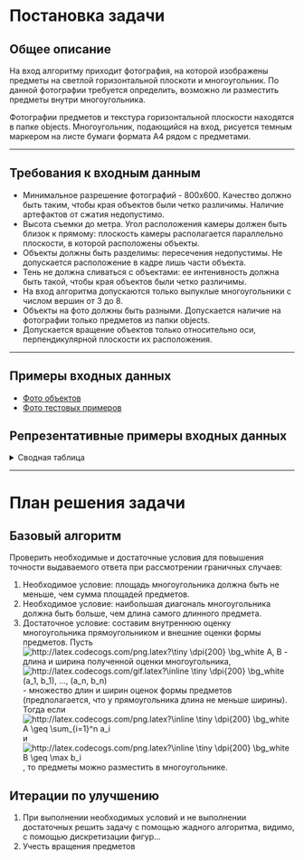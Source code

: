 # Постановка задачи

## Общее описание

На вход алгоритму приходит фотография, на которой изображены предметы на светлой горизонтальной плоскоти и многоугольник. По данной фотографии требуется определить, возможно ли разместить предметы внутри многоугольника.

Фотографии предметов и текстура горизонтальной плоскости находятся в папке objects. Многоугольник, подающийся на вход, рисуется темным маркером на листе бумаги формата А4 рядом с предметами.
___
## Требования к входным данным

- Минимальное разрешение фотографий - 800x600. Качество должно быть таким, чтобы края объектов были четко различимы. Наличие артефактов от сжатия недопустимо.
- Высота съемки до метра. Угол расположения камеры должен быть близок к прямому: плоскость камеры располагается параллельно плоскости, в которой расположены объекты.
- Объекты должны быть разделимы: пересечения недопустимы. Не допускается расположение в кадре лишь части объекта.
- Тень не должна сливаться с объектами: ее интенивность должна быть такой, чтобы края объектов были четко различимы.
- На вход алгоритма допускаются только выпуклые многоугольники с числом вершин от 3 до 8.
- Объекты на фото должны быть разными. Допускается наличие на фотографии только предметов из папки objects.
- Допускается вращение объектов только относительно оси, перпендикулярной плоскости их расположения.
___
## Примеры входных данных

- [Фото объектов](https://csspbstu-my.sharepoint.com/:f:/g/personal/kirpichenko_sr_edu_spbstu_ru/Eovonqctwx9HjVUIjErmY3gBCt7gCK_gxrH34PH-iklPwQ?e=IpBMul)
- [Фото тестовых примеров](https://csspbstu-my.sharepoint.com/:f:/g/personal/kirpichenko_sr_edu_spbstu_ru/EuUh2HOABehMnjPG4Y_zOvUBZj28n9UiQTsjZTIZfnlSJA?e=LOupdF)

## Репрезентативные примеры входных данных

<details><summary>Сводная таблица</summary>

|Изображение|Описание особенности|
|:---:|:---:|
|![image1](./relative_examples/3_true.jpg)|Расположить карандаш можно только на большой диагонали|
![image2](./relative_examples/4_false.jpg)|Большое количество больших предметов и большой многоугольник
![image3](./relative_examples/5_true.jpg)|Предмет влезает в треугольник с очень небольшим запасом по площади
![image4](./relative_examples/6_false.jpg)| Два небольших предмета почти влезают в треугольник
![image5](./relative_examples/11_false.jpg)| Предмет полностью накрывает многоугольник
![image6](./relative_examples/15_true.jpg)| Предмет можно расположить в многоугольнике под любым углом
![image7](./relative_examples/17_false.jpg)| Предмет лишь немногим больше многоугольника
![image8](./relative_examples/19_true.jpg)| Специально подобранная фигура под параметры предмета
![image9](./relative_examples/21_false.jpg)|Несмотря на большую площадь, прямоугольник не вмещает предмет
![image10](./relative_examples/36_true.jpg)|Предметы можно разместить в многоугольнике с малой вариабельностью, при этом в фигуре остается большая свободная площадь
</details>

___
# План решения задачи
## Базовый алгоритм 
Проверить необходимые и достаточные условия для повышения точности выдаваемого ответа при рассмотрении граничных случаев:
1. Необходимое условие: площадь многоугольника должна быть не меньше, чем сумма площадей предметов.
2. Необходимое условие: наибольшая диагональ многоугольника должна быть больше, чем длина самого длинного предмета.
3. Достаточное условие: составим внутреннюю оценку многоугольника прямоугольником и внешние оценки формы предметов. Пусть <img src="http://latex.codecogs.com/png.latex?\tiny&space;\dpi{200}&space;\bg_white&space;A,&space;B" title="http://latex.codecogs.com/png.latex?\tiny \dpi{200} \bg_white A, B" /> - длина и ширина полученной оценки многоугольника, <img src="http://latex.codecogs.com/gif.latex?\inline&space;\tiny&space;\dpi{200}&space;\bg_white&space;(a_1,&space;b_1),&space;...,&space;(a_n,&space;b_n)" title="http://latex.codecogs.com/gif.latex?\inline \tiny \dpi{200} \bg_white (a_1, b_1), ..., (a_n, b_n)" /> - множество длин и ширин оценок формы предметов (предполагается, что у прямоугольника длина не меньше ширины). Тогда если <img src="http://latex.codecogs.com/png.latex?\inline&space;\tiny&space;\dpi{200}&space;\bg_white&space;A&space;\geq&space;\sum_{i=1}^n&space;a_i" title="http://latex.codecogs.com/png.latex?\inline \tiny \dpi{200} \bg_white A \geq \sum_{i=1}^n a_i" /> и <img src="http://latex.codecogs.com/png.latex?\inline&space;\tiny&space;\dpi{200}&space;\bg_white&space;B&space;\geq&space;\max&space;b_i" title="http://latex.codecogs.com/png.latex?\inline \tiny \dpi{200} \bg_white B \geq \max b_i" />, то предметы можно разместить в многоугольнике.

## Итерации по улучшению
1. При выполнении необходимых условий и не выполнении достаточных решить задачу с помощью жадного алгоритма, видимо, с помощью дискретизации фигур...
2. Учесть вращения предметов
